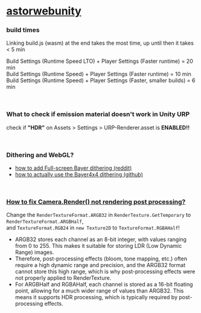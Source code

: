 # [astorwebunity](https://thisisabanana.github.io/astorwebunity/)

### build times
Linking build.js (wasm) at the end takes the most time, up until then it takes < 5 min

Build Settings (Runtime Speed LTO) + Player Settings (Faster runtime) = 20 min <br>
Build Settings (Runtime Speed) + Player Settings (Faster runtime) = 10 min <br>
Build Settings (Runtime Speed) + Player Settings (Faster, smaller builds) = 6 min

<br>

### What to check if emission material doesn't work in Unity URP
check if **"HDR"** on Assets > Settings > URP-Renderer.asset is **ENABLED!!**

<br>

### Dithering and WebGL?
- [how to add Full-screen Bayer dithering (reddit)](https://www.reddit.com/r/Unity3D/comments/1iokwqx/comment/mcomrq7/?utm_source=share&utm_medium=web3x&utm_name=web3xcss&utm_term=1&utm_content=share_button)
- [how to actually use the Bayer4x4 dithering (github)](https://gist.github.com/brihernandez/8f7dcdef528babfc4995bb6713e7d6bb)

<br>

### [How to fix Camera.Render() not rendering post processing?](https://epheria.github.io/posts/RenderTexture02/)
Change the `RenderTextureFormat.ARGB32` in `RenderTexture.GetTemporary` to `RenderTextureFormat.ARGBHalf`,<br>
and `TextureFormat.RGB24` in `new Texture2D` to `TextureFormat.RGBAHalf`!

- ARGB32 stores each channel as an 8-bit integer, with values ranging from 0 to 255. This makes it suitable for storing LDR (Low Dynamic Range) images.
- Therefore, post-processing effects (bloom, tone mapping, etc.) often require a high dynamic range and precision, and the ARGB32 format cannot store this high range, which is why post-processing effects were not properly applied to RenderTexture.
- For ARGBHalf and RGBAHalf, each channel is stored as a 16-bit floating point, allowing for a much wider range of values than ARGB32. This means it supports HDR processing, which is typically required by post-processing effects.
